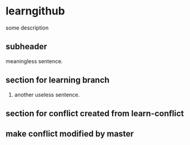 # learngithub
some description

## subheader

meaningless sentence.

## section for learning branch

1. another useless sentence.

## section for conflict created from learn-conflict
## make conflict modified by master

